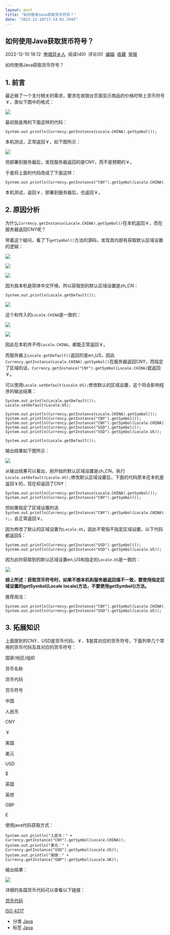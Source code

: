 ```yaml
---
layout: post
title: "如何使用Java获取货币符号？"
date: "2022-12-10T17:14:02.349Z"
---
```

如何使用Java获取货币符号？
---------------

2022-12-10 18:12  [申城异乡人](https://www.cnblogs.com/zwwhnly/)  阅读(40)  评论(0)  [编辑](https://i.cnblogs.com/EditPosts.aspx?postid=16972032)  [收藏](javascript:void(0))  [举报](javascript:void(0))

如何使用Java获取货币符号？

1\. 前言
------

最近做了一个支付相关的需求，要求在收银台页面显示商品的价格时带上货币符号￥，类似下图中的格式：

![](https://images.zwwhnly.com/picture/2022/11/snipaste_20221210_144448.png)

最初我是用的下面这样的代码：

    System.out.println(Currency.getInstance(Locale.CHINA).getSymbol());
    

本机测试，正常返回￥，如下图所示：

![](https://images.zwwhnly.com/picture/2022/11/snipaste_20221210_145817.png)

但部署到服务器后，发现服务器返回的是CNY，而不是预期的￥。

于是将上面的代码改成了下面这样：

    System.out.println(Currency.getInstance("CNY").getSymbol(Locale.CHINA));
    

本机测试，返回￥，部署到服务器后，也返回￥。

2\. 原因分析
--------

为什么`Currency.getInstance(Locale.CHINA).getSymbol()`在本机返回￥，而在服务器返回CNY呢？

带着这个疑问，看了下`getSymbol()`方法的源码，发现其内部有获取默认区域设置的逻辑：

![](https://images.zwwhnly.com/picture/2022/11/snipaste_20221210_154808.png)

![](https://images.zwwhnly.com/picture/2022/11/snipaste_20221210_154903.png)

![](https://images.zwwhnly.com/picture/2022/11/snipaste_20221210_155125.png)

因为我本机是简体中文环境，所以获取到的默认区域设置是zh\_CN：

    System.out.println(Locale.getDefault());
    

![](https://images.zwwhnly.com/picture/2022/11/snipaste_20221210_155534.png)

这个和传入的`Locale.CHINA`是一致的：

![](https://images.zwwhnly.com/picture/2022/11/snipaste_20221210_155838.png)

![](https://images.zwwhnly.com/picture/2022/11/snipaste_20221210_155852.png)

因此在本机传不传`Locale.CHINA`，都能正常返回￥。

而服务器上`Locale.getDefault()`返回的是en\_US，因此`Currency.getInstance(Locale.CHINA).getSymbol()`在服务器返回CNY，而指定了区域的话，`Currency.getInstance("CNY").getSymbol(Locale.CHINA)`就返回￥。

可以使用`Locale.setDefault(Locale.US);`修改默认的区域设置，这个将会影响程序的输出结果：

    System.out.println(Locale.getDefault());
    Locale.setDefault(Locale.US);
    
    System.out.println(Currency.getInstance(Locale.CHINA).getSymbol());
    System.out.println(Currency.getInstance("CNY").getSymbol());
    System.out.println(Currency.getInstance("CNY").getSymbol(Locale.CHINA));
    System.out.println(Currency.getInstance("USD").getSymbol());
    System.out.println(Currency.getInstance("USD").getSymbol(Locale.US));
    
    System.out.println(Locale.getDefault());
    

输出结果如下图所示：

![](https://images.zwwhnly.com/picture/2022/11/snipaste_20221210_161306.png)

从输出结果可以看出，刚开始的默认区域设置是zh\_CN，执行`Locale.setDefault(Locale.US);`修改默认区域设置后，下面的代码原本在本机是返回￥的，现在却返回了CNY：

    System.out.println(Currency.getInstance(Locale.CHINA).getSymbol());
    System.out.println(Currency.getInstance("CNY").getSymbol());
    

但如果指定了区域设置的话`System.out.println(Currency.getInstance("CNY").getSymbol(Locale.CHINA));`，会正常返回￥。

因为修改了默认的区域设置为`Locale.US`，因此不管指不指定区域设置，以下代码都返回$：

    System.out.println(Currency.getInstance("USD").getSymbol());
    System.out.println(Currency.getInstance("USD").getSymbol(Locale.US));
    

因为此时获取到的默认区域设置en\_US和指定的`Locale.US`是一致的：

![](https://images.zwwhnly.com/picture/2022/11/snipaste_20221210_162228.png)

**综上所述：获取货币符号时，如果不想本机和服务器返回值不一致，要使用指定区域设置的getSymbol(Locale locale)方法，不要使用getSymbol()方法。**

推荐用法：

    System.out.println(Currency.getInstance("CNY").getSymbol(Locale.CHINA));
    System.out.println(Currency.getInstance("USD").getSymbol(Locale.US));
    

3\. 拓展知识
--------

上面提到的CNY、USD是货币代码，￥、$是其对应的货币符号，下面列举几个常用的货币代码及其对应的货币符号：

国家/地区/组织

货币名称

货币代码

货币符号

中国

人民币

CNY

￥

美国

美元

USD

$

英国

英镑

GBP

£

使用java代码获取方式：

    System.out.println("人民币：" + Currency.getInstance("CNY").getSymbol(Locale.CHINA));
    System.out.println("美元：" + Currency.getInstance("USD").getSymbol(Locale.US));
    System.out.println("英镑：" + Currency.getInstance("GBP").getSymbol(Locale.UK));
    

输出结果：

![](https://images.zwwhnly.com/picture/2022/11/snipaste_20221210_170024.png)

详细的各国货币代码可以查看以下链接：

[货币代码](https://baike.baidu.com/item/%E8%B4%A7%E5%B8%81%E4%BB%A3%E7%A0%81/7467182)

[ISO 4217](https://baike.baidu.com/item/ISO%204217/11018231)

*   分类 [Java](https://www.cnblogs.com/zwwhnly/category/1345544.html)
*   标签 [Java](https://www.cnblogs.com/zwwhnly/tag/Java/)